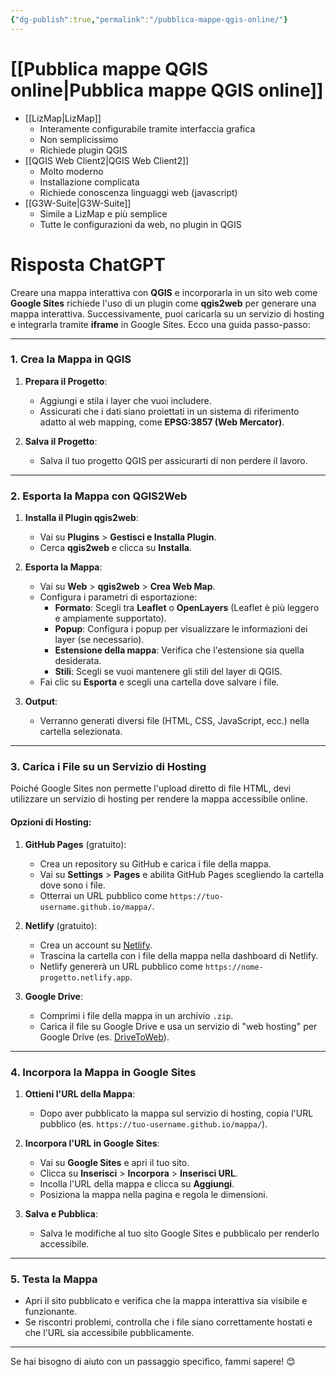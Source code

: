 ```yaml
---
{"dg-publish":true,"permalink":"/pubblica-mappe-qgis-online/"}
---
```


# [[Pubblica mappe QGIS online\|Pubblica mappe QGIS online]]

- [[LizMap\|LizMap]]
	- Interamente configurabile tramite interfaccia grafica
	- Non semplicissimo
	- Richiede plugin QGIS
- [[QGIS Web Client2\|QGIS Web Client2]]
	- Molto moderno
	- Installazione complicata
	- Richiede conoscenza linguaggi web (javascript)
- [[G3W-Suite\|G3W-Suite]]
	- Simile a LizMap e più semplice
	- Tutte le configurazioni da web, no plugin in QGIS


# Risposta ChatGPT

Creare una mappa interattiva con **QGIS** e incorporarla in un sito web come **Google Sites** richiede l'uso di un plugin come **qgis2web** per generare una mappa interattiva. Successivamente, puoi caricarla su un servizio di hosting e integrarla tramite **iframe** in Google Sites. Ecco una guida passo-passo:

---

### **1. Crea la Mappa in QGIS**

1. **Prepara il Progetto**:
    
    - Aggiungi e stila i layer che vuoi includere.
    - Assicurati che i dati siano proiettati in un sistema di riferimento adatto al web mapping, come **EPSG:3857 (Web Mercator)**.
2. **Salva il Progetto**:
    
    - Salva il tuo progetto QGIS per assicurarti di non perdere il lavoro.

---

### **2. Esporta la Mappa con QGIS2Web**

1. **Installa il Plugin qgis2web**:
    
    - Vai su **Plugins** > **Gestisci e Installa Plugin**.
    - Cerca **qgis2web** e clicca su **Installa**.
2. **Esporta la Mappa**:
    
    - Vai su **Web** > **qgis2web** > **Crea Web Map**.
    - Configura i parametri di esportazione:
        - **Formato**: Scegli tra **Leaflet** o **OpenLayers** (Leaflet è più leggero e ampiamente supportato).
        - **Popup**: Configura i popup per visualizzare le informazioni dei layer (se necessario).
        - **Estensione della mappa**: Verifica che l'estensione sia quella desiderata.
        - **Stili**: Scegli se vuoi mantenere gli stili del layer di QGIS.
    - Fai clic su **Esporta** e scegli una cartella dove salvare i file.
3. **Output**:
    
    - Verranno generati diversi file (HTML, CSS, JavaScript, ecc.) nella cartella selezionata.

---

### **3. Carica i File su un Servizio di Hosting**

Poiché Google Sites non permette l'upload diretto di file HTML, devi utilizzare un servizio di hosting per rendere la mappa accessibile online.

#### Opzioni di Hosting:

1. **GitHub Pages** (gratuito):
    
    - Crea un repository su GitHub e carica i file della mappa.
    - Vai su **Settings** > **Pages** e abilita GitHub Pages scegliendo la cartella dove sono i file.
    - Otterrai un URL pubblico come `https://tuo-username.github.io/mappa/`.
2. **Netlify** (gratuito):
    
    - Crea un account su [Netlify](https://www.netlify.com/).
    - Trascina la cartella con i file della mappa nella dashboard di Netlify.
    - Netlify genererà un URL pubblico come `https://nome-progetto.netlify.app`.
3. **Google Drive**:
    
    - Comprimi i file della mappa in un archivio `.zip`.
    - Carica il file su Google Drive e usa un servizio di "web hosting" per Google Drive (es. [DriveToWeb](https://drv.tw/)).

---

### **4. Incorpora la Mappa in Google Sites**

1. **Ottieni l'URL della Mappa**:
    
    - Dopo aver pubblicato la mappa sul servizio di hosting, copia l'URL pubblico (es. `https://tuo-username.github.io/mappa/`).
2. **Incorpora l'URL in Google Sites**:
    
    - Vai su **Google Sites** e apri il tuo sito.
    - Clicca su **Inserisci** > **Incorpora** > **Inserisci URL**.
    - Incolla l'URL della mappa e clicca su **Aggiungi**.
    - Posiziona la mappa nella pagina e regola le dimensioni.
3. **Salva e Pubblica**:
    
    - Salva le modifiche al tuo sito Google Sites e pubblicalo per renderlo accessibile.

---

### **5. Testa la Mappa**

- Apri il sito pubblicato e verifica che la mappa interattiva sia visibile e funzionante.
- Se riscontri problemi, controlla che i file siano correttamente hostati e che l'URL sia accessibile pubblicamente.

---

Se hai bisogno di aiuto con un passaggio specifico, fammi sapere! 😊